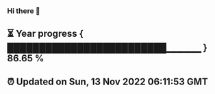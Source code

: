 ### Hi there 👋
⏳ Year progress { █████████████████████████▁▁▁▁▁ } 86.65 %
---
⏰ Updated on Sun, 13 Nov 2022 06:11:53 GMT
---
